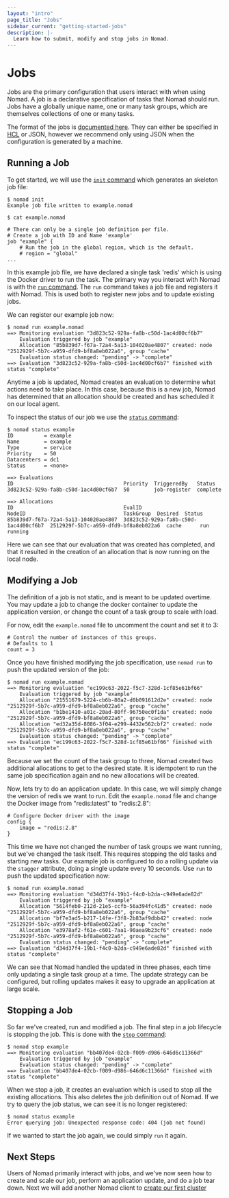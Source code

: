 ```yaml
---
layout: "intro"
page_title: "Jobs"
sidebar_current: "getting-started-jobs"
description: |-
  Learn how to submit, modify and stop jobs in Nomad.
---
```


# Jobs

Jobs are the primary configuration that users interact with when using
Nomad. A job is a declarative specification of tasks that Nomad should run.
Jobs have a globally unique name, one or many task groups, which are themselves
collections of one or many tasks.

The format of the jobs is [documented here](/docs/jobspec/index.html). They
can either be specified in [HCL](https://github.com/hashicorp/hcl) or JSON,
however we recommend only using JSON when the configuration is generated by a machine.

## Running a Job

To get started, we will use the [`init` command](/docs/commands/init.html) which
generates an skeleton job file:

```
$ nomad init
Example job file written to example.nomad

$ cat example.nomad

# There can only be a single job definition per file.
# Create a job with ID and Name 'example'
job "example" {
	# Run the job in the global region, which is the default.
	# region = "global"
...
```

In this example job file, we have declared a single task 'redis' which is using
the Docker driver to run the task. The primary way you interact with Nomad
is with the [`run` command](/docs/commands/run.html). The `run` command takes
a job file and registers it with Nomad. This is used both to register new
jobs and to update existing jobs.

We can register our example job now:

```
$ nomad run example.nomad
==> Monitoring evaluation "3d823c52-929a-fa8b-c50d-1ac4d00cf6b7"
    Evaluation triggered by job "example"
    Allocation "85b839d7-f67a-72a4-5a13-104020ae4807" created: node "2512929f-5b7c-a959-dfd9-bf8a8eb022a6", group "cache"
    Evaluation status changed: "pending" -> "complete"
==> Evaluation "3d823c52-929a-fa8b-c50d-1ac4d00cf6b7" finished with status "complete"
```

Anytime a job is updated, Nomad creates an evaluation to determine what
actions need to take place. In this case, because this is a new job, Nomad has
determined that an allocation should be created and has scheduled it on our
local agent.

To inspect the status of our job we use the [`status` command](/docs/commands/status.html):

```
$ nomad status example
ID          = example
Name        = example
Type        = service
Priority    = 50
Datacenters = dc1
Status      = <none>

==> Evaluations
ID                                    Priority  TriggeredBy   Status
3d823c52-929a-fa8b-c50d-1ac4d00cf6b7  50        job-register  complete

==> Allocations
ID                                    EvalID                                NodeID                                TaskGroup  Desired  Status
85b839d7-f67a-72a4-5a13-104020ae4807  3d823c52-929a-fa8b-c50d-1ac4d00cf6b7  2512929f-5b7c-a959-dfd9-bf8a8eb022a6  cache      run      running
```

Here we can see that our evaluation that was created has completed, and that
it resulted in the creation of an allocation that is now running on the local node.

## Modifying a Job

The definition of a job is not static, and is meant to be updated overtime.
You may update a job to change the docker container to update the application version,
or change the count of a task group to scale with load.

For now, edit the `example.nomad` file to uncomment the count and set it to 3:

```
# Control the number of instances of this groups.
# Defaults to 1
count = 3
```

Once you have finished modifying the job specification, use `nomad run` to
push the updated version of the job:

```
$ nomad run example.nomad
==> Monitoring evaluation "ec199c63-2022-f5c7-328d-1cf85e61bf66"
    Evaluation triggered by job "example"
    Allocation "21551679-5224-cb6b-80a2-d0b091612d2e" created: node "2512929f-5b7c-a959-dfd9-bf8a8eb022a6", group "cache"
    Allocation "b1be1410-a01c-20ad-80ff-96750ec0f1da" created: node "2512929f-5b7c-a959-dfd9-bf8a8eb022a6", group "cache"
    Allocation "ed32a35d-8086-3f04-e299-4432e562cbf2" created: node "2512929f-5b7c-a959-dfd9-bf8a8eb022a6", group "cache"
    Evaluation status changed: "pending" -> "complete"
==> Evaluation "ec199c63-2022-f5c7-328d-1cf85e61bf66" finished with status "complete"
```

Because we set the count of the task group to three, Nomad created two
additional allocations to get to the desired state. It is idempotent to
run the same job specification again and no new allocations will be created.

Now, lets try to do an application update. In this case, we will simply change
the version of redis we want to run. Edit the `example.nomad` file and change
the Docker image from "redis:latest" to "redis:2.8":

```
# Configure Docker driver with the image
config {
    image = "redis:2.8"
}
```

This time we have not changed the number of task groups we want running,
but we've changed the task itself. This requires stopping the old tasks
and starting new tasks. Our example job is configured to do a rolling update via
the `stagger` attribute, doing a single update every 10 seconds. Use `run` to push the updated
specification now:

```
$ nomad run example.nomad
==> Monitoring evaluation "d34d37f4-19b1-f4c0-b2da-c949e6ade82d"
    Evaluation triggered by job "example"
    Allocation "5614feb0-212d-21e5-ccfb-56a394fc41d5" created: node "2512929f-5b7c-a959-dfd9-bf8a8eb022a6", group "cache"
    Allocation "bf7e3ad5-b217-14fe-f3f8-2b83af9dbb42" created: node "2512929f-5b7c-a959-dfd9-bf8a8eb022a6", group "cache"
    Allocation "e3978af2-f61e-c601-7aa1-90aea9b23cf6" created: node "2512929f-5b7c-a959-dfd9-bf8a8eb022a6", group "cache"
    Evaluation status changed: "pending" -> "complete"
==> Evaluation "d34d37f4-19b1-f4c0-b2da-c949e6ade82d" finished with status "complete"
```

We can see that Nomad handled the updated in three phases, each
time only updating a single task group at a time. The update strategy
can be configured, but rolling updates makes it easy to upgrade
an application at large scale.

## Stopping a Job

So far we've created, run and modified a job. The final step in a job lifecycle
is stopping the job. This is done with the [`stop` command](/docs/commands/stop.html):

```
$ nomad stop example
==> Monitoring evaluation "bb407de4-02cb-f009-d986-646d6c11366d"
    Evaluation triggered by job "example"
    Evaluation status changed: "pending" -> "complete"
==> Evaluation "bb407de4-02cb-f009-d986-646d6c11366d" finished with status "complete"
```

When we stop a job, it creates an evaluation which is used to stop all
the existing allocations. This also deletes the job definition out of Nomad.
If we try to query the job status, we can see it is no longer registered:

```
$ nomad status example
Error querying job: Unexpected response code: 404 (job not found)
```

If we wanted to start the job again, we could simply `run` it again.

## Next Steps

Users of Nomad primarily interact with jobs, and we've now seen
how to create and scale our job, perform an application update,
and do a job tear down. Next we will add another Nomad
client to [create our first cluster](cluster.html)

